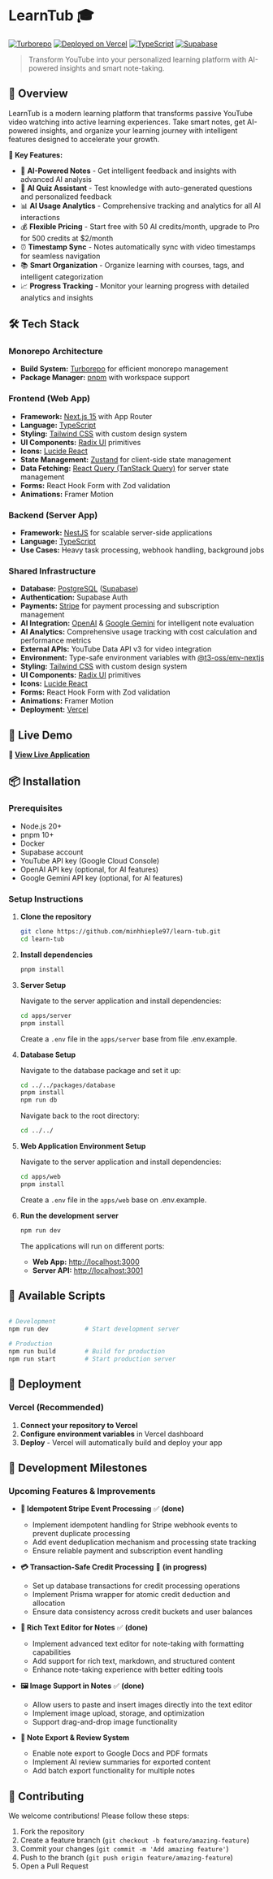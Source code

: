 # LearnTub 🎓

[![Turborepo](https://img.shields.io/badge/Built%20with-Turborepo-EF4444?style=for-the-badge&logo=turborepo&logoColor=white)](https://turbo.build/)
[![Deployed on Vercel](https://img.shields.io/badge/Deployed%20on-Vercel-black?style=for-the-badge&logo=vercel)](https://vercel.com/minh-hiep-les-projects/v0-learn-tub)
[![TypeScript](https://img.shields.io/badge/TypeScript-007ACC?style=for-the-badge&logo=typescript&logoColor=white)](https://www.typescriptlang.org/)
[![Supabase](https://img.shields.io/badge/Supabase-3ECF8E?style=for-the-badge&logo=supabase&logoColor=white)](https://supabase.com/)

> Transform YouTube into your personalized learning platform with AI-powered insights and smart note-taking.

## 🚀 Overview

LearnTub is a modern learning platform that transforms passive YouTube video watching into active learning experiences. Take smart notes, get AI-powered insights, and organize your learning journey with intelligent features designed to accelerate your growth.

**🌟 Key Features:**

- 🧠 **AI-Powered Notes** - Get intelligent feedback and insights with advanced AI analysis
- 🎯 **AI Quiz Assistant** - Test knowledge with auto-generated questions and personalized feedback
- 📊 **AI Usage Analytics** - Comprehensive tracking and analytics for all AI interactions
- 💰 **Flexible Pricing** - Start free with 50 AI credits/month, upgrade to Pro for 500 credits at $2/month
- ⏰ **Timestamp Sync** - Notes automatically sync with video timestamps for seamless navigation
- 📚 **Smart Organization** - Organize learning with courses, tags, and intelligent categorization
- 📈 **Progress Tracking** - Monitor your learning progress with detailed analytics and insights

## 🛠️ Tech Stack

### Monorepo Architecture

- **Build System:** [Turborepo](https://turbo.build/) for efficient monorepo management
- **Package Manager:** [pnpm](https://pnpm.io/) with workspace support

### Frontend (Web App)

- **Framework:** [Next.js 15](https://nextjs.org/) with App Router
- **Language:** [TypeScript](https://www.typescriptlang.org/)
- **Styling:** [Tailwind CSS](https://tailwindcss.com/) with custom design system
- **UI Components:** [Radix UI](https://www.radix-ui.com/) primitives
- **Icons:** [Lucide React](https://lucide.dev/)
- **State Management:** [Zustand](https://zustand-demo.pmnd.rs/) for client-side state management
- **Data Fetching:** [React Query (TanStack Query)](https://tanstack.com/query) for server state management
- **Forms:** React Hook Form with Zod validation
- **Animations:** Framer Motion

### Backend (Server App)

- **Framework:** [NestJS](https://nestjs.com/) for scalable server-side applications
- **Language:** [TypeScript](https://www.typescriptlang.org/)
- **Use Cases:** Heavy task processing, webhook handling, background jobs

### Shared Infrastructure

- **Database:** [PostgreSQL](https://www.postgresql.org/) ([Supabase](https://supabase.com/))
- **Authentication:** Supabase Auth
- **Payments:** [Stripe](https://stripe.com/) for payment processing and subscription management
- **AI Integration:** [OpenAI](https://openai.com/) & [Google Gemini](https://ai.google.dev/) for intelligent note evaluation
- **AI Analytics:** Comprehensive usage tracking with cost calculation and performance metrics
- **External APIs:** YouTube Data API v3 for video integration
- **Environment:** Type-safe environment variables with [@t3-oss/env-nextjs](https://env.t3.gg/)
- **Styling:** [Tailwind CSS](https://tailwindcss.com/) with custom design system
- **UI Components:** [Radix UI](https://www.radix-ui.com/) primitives
- **Icons:** [Lucide React](https://lucide.dev/)
- **Forms:** React Hook Form with Zod validation
- **Animations:** Framer Motion
- **Deployment:** [Vercel](https://vercel.com/)

## 🎯 Live Demo

**🔗 [View Live Application](https://learn-tub.vercel.app)**

## 📦 Installation

### Prerequisites

- Node.js 20+
- pnpm 10+
- Docker
- Supabase account
- YouTube API key (Google Cloud Console)
- OpenAI API key (optional, for AI features)
- Google Gemini API key (optional, for AI features)

### Setup Instructions

1. **Clone the repository**

   ```bash
   git clone https://github.com/minhhieple97/learn-tub.git
   cd learn-tub
   ```

2. **Install dependencies**

   ```bash
   pnpm install
   ```

3. **Server Setup**

   Navigate to the server application and install dependencies:

   ```bash
   cd apps/server
   pnpm install
   ```

   Create a `.env` file in the `apps/server` base from file .env.example.

4. **Database Setup**

   Navigate to the database package and set it up:

   ```bash
   cd ../../packages/database
   pnpm install
   npm run db
   ```

   Navigate back to the root directory:

   ```bash
   cd ../../
   ```

5. **Web Application Environment Setup**

   Navigate to the server application and install dependencies:

   ```bash
   cd apps/web
   pnpm install
   ```

   Create a `.env` file in the `apps/web` base on .env.example.

6. **Run the development server**

   ```bash
   npm run dev
   ```

   The applications will run on different ports:
   - **Web App:** [http://localhost:3000](http://localhost:3000)
   - **Server API:** [http://localhost:3001](http://localhost:3001)

## 🔧 Available Scripts

```bash

# Development
npm run dev          # Start development server

# Production
npm run build        # Build for production
npm run start        # Start production server

```

## 🚀 Deployment

### Vercel (Recommended)

1. **Connect your repository to Vercel**
2. **Configure environment variables** in Vercel dashboard
3. **Deploy** - Vercel will automatically build and deploy your app

## 🎯 Development Milestones

### Upcoming Features & Improvements

- **🔄 Idempotent Stripe Event Processing** ✅ **(done)**
  - Implement idempotent handling for Stripe webhook events to prevent duplicate processing
  - Add event deduplication mechanism and processing state tracking
  - Ensure reliable payment and subscription event handling

- **💳 Transaction-Safe Credit Processing** 🚧 **(in progress)**
  - Set up database transactions for credit processing operations
  - Implement Prisma wrapper for atomic credit deduction and allocation
  - Ensure data consistency across credit buckets and user balances

- **📝 Rich Text Editor for Notes** ✅ **(done)**
  - Implement advanced text editor for note-taking with formatting capabilities
  - Add support for rich text, markdown, and structured content
  - Enhance note-taking experience with better editing tools

- **🖼️ Image Support in Notes** ✅ **(done)**
  - Allow users to paste and insert images directly into the text editor
  - Implement image upload, storage, and optimization
  - Support drag-and-drop image functionality

- **📄 Note Export & Review System**
  - Enable note export to Google Docs and PDF formats
  - Implement AI review summaries for exported content
  - Add batch export functionality for multiple notes

## 🤝 Contributing

We welcome contributions! Please follow these steps:

1. Fork the repository
2. Create a feature branch (`git checkout -b feature/amazing-feature`)
3. Commit your changes (`git commit -m 'Add amazing feature'`)
4. Push to the branch (`git push origin feature/amazing-feature`)
5. Open a Pull Request
